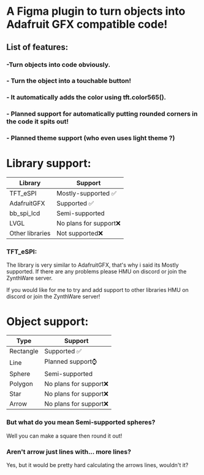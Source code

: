 # A Figma plugin to turn objects into Adafruit GFX compatible code!
## List of features:
### -Turn objects into code obviously.
### - Turn the object into a touchable button!
### - It automatically adds the color using tft.color565().
### - Planned support for automatically putting rounded corners in the code it spits out!
### - Planned theme support (who even uses light theme ?)

# Library support:
| Library  | Support |
| ------------- | ------------- |
| TFT_eSPI  | Mostly-supported ✅  |
| AdafruitGFX | Supported ✅  |
| bb_spi_lcd | Semi-supported  |
| LVGL | No plans for support❌  |
| Other libraries | Not supported❌  |

### TFT_eSPI:
The library is very similar to AdafruitGFX, that's why i said its Mostly supported.
If there are any problems please HMU on discord or join the ZynthWare server.

If you would like for me to try and add support to other libraries HMU on discord or join the ZynthWare server!

# Object support:
| Type  | Support |
| ------------- | ------------- |
| Rectangle  | Supported ✅  |
| Line | Planned support⌚  |
| Sphere | Semi-supported  |
| Polygon | No plans for support❌  |
| Star   | No plans for support❌  |
| Arrow  | No plans for support❌  |

### But what do you mean Semi-supported spheres?
Well you can make a square then round it out!

### Aren't arrow just lines with... more lines?
Yes, but it would be pretty hard calculating the arrows lines, wouldn't it?
